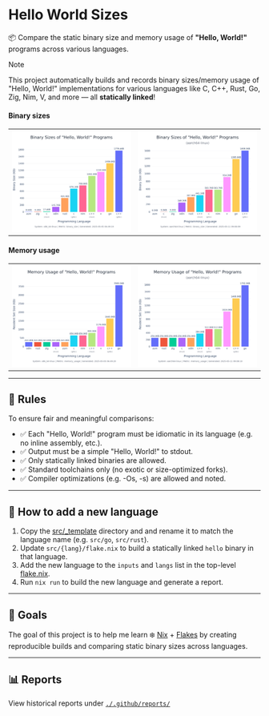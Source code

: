 # Hello World Sizes

📦 Compare the static binary size and memory usage of **"Hello, World!"** programs across various languages.

> [!NOTE]
> This project automatically builds and records binary sizes/memory usage of "Hello, World!" implementations for various languages like C, C++, Rust, Go, Zig, Nim, V, and more — all **statically linked**!

#### Binary sizes
<table>
  <tr>
    <td><img src=".github/reports/amd64/binary_size_latest.png" title="Binary sizes (amd64)" /></td>
    <td><img src=".github/reports/arm64/binary_size_latest.png" title="Binary sizes (arm64)" /></td>
  </tr>
</table>

#### Memory usage
<table>
  <tr>
    <td><img src=".github/reports/amd64/memory_usage_latest.png" title="Memory usage (amd64)" /></td>
    <td><img src=".github/reports/arm64/memory_usage_latest.png" title="Memory usage (arm64)" /></td>
  </tr>
</table>

---

## 📝 Rules

To ensure fair and meaningful comparisons:

* ✅ Each "Hello, World!" program must be idiomatic in its language (e.g. no inline assembly, etc.).
* ✅ Output must be a simple "Hello, World!" to stdout.
* ✅ Only statically linked binaries are allowed.
* ✅ Standard toolchains only (no exotic or size-optimized forks).
* ✅ Compiler optimizations (e.g. -Os, -s) are allowed and noted.

---

## 🧩 How to add a new language

1. Copy the [src/_template](src/_template) directory and and rename it to match the language name (e.g. `src/go`, `src/rust`).
2. Update `src/{lang}/flake.nix` to build a statically linked `hello` binary in that language.
3. Add the new language to the `inputs` and `langs` list in the top-level [flake.nix](flake.nix).
4. Run `nix run` to build the new language and generate a report.

---

## 🎯 Goals

The goal of this project is to help me learn ❄️ [Nix](https://nixos.org/) + [Flakes](https://nixos.wiki/wiki/Flakes) by creating reproducible builds and comparing static binary sizes across languages.

---

## 📊 Reports

View historical reports under [`./.github/reports/`](./.github/reports/)
